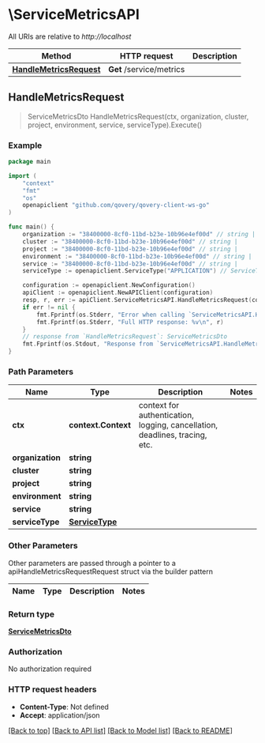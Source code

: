 # \ServiceMetricsAPI

All URIs are relative to *http://localhost*

Method | HTTP request | Description
------------- | ------------- | -------------
[**HandleMetricsRequest**](ServiceMetricsAPI.md#HandleMetricsRequest) | **Get** /service/metrics | 



## HandleMetricsRequest

> ServiceMetricsDto HandleMetricsRequest(ctx, organization, cluster, project, environment, service, serviceType).Execute()



### Example

```go
package main

import (
	"context"
	"fmt"
	"os"
	openapiclient "github.com/qovery/qovery-client-ws-go"
)

func main() {
	organization := "38400000-8cf0-11bd-b23e-10b96e4ef00d" // string | 
	cluster := "38400000-8cf0-11bd-b23e-10b96e4ef00d" // string | 
	project := "38400000-8cf0-11bd-b23e-10b96e4ef00d" // string | 
	environment := "38400000-8cf0-11bd-b23e-10b96e4ef00d" // string | 
	service := "38400000-8cf0-11bd-b23e-10b96e4ef00d" // string | 
	serviceType := openapiclient.ServiceType("APPLICATION") // ServiceType | 

	configuration := openapiclient.NewConfiguration()
	apiClient := openapiclient.NewAPIClient(configuration)
	resp, r, err := apiClient.ServiceMetricsAPI.HandleMetricsRequest(context.Background(), organization, cluster, project, environment, service, serviceType).Execute()
	if err != nil {
		fmt.Fprintf(os.Stderr, "Error when calling `ServiceMetricsAPI.HandleMetricsRequest``: %v\n", err)
		fmt.Fprintf(os.Stderr, "Full HTTP response: %v\n", r)
	}
	// response from `HandleMetricsRequest`: ServiceMetricsDto
	fmt.Fprintf(os.Stdout, "Response from `ServiceMetricsAPI.HandleMetricsRequest`: %v\n", resp)
}
```

### Path Parameters


Name | Type | Description  | Notes
------------- | ------------- | ------------- | -------------
**ctx** | **context.Context** | context for authentication, logging, cancellation, deadlines, tracing, etc.
**organization** | **string** |  | 
**cluster** | **string** |  | 
**project** | **string** |  | 
**environment** | **string** |  | 
**service** | **string** |  | 
**serviceType** | [**ServiceType**](.md) |  | 

### Other Parameters

Other parameters are passed through a pointer to a apiHandleMetricsRequestRequest struct via the builder pattern


Name | Type | Description  | Notes
------------- | ------------- | ------------- | -------------







### Return type

[**ServiceMetricsDto**](ServiceMetricsDto.md)

### Authorization

No authorization required

### HTTP request headers

- **Content-Type**: Not defined
- **Accept**: application/json

[[Back to top]](#) [[Back to API list]](../README.md#documentation-for-api-endpoints)
[[Back to Model list]](../README.md#documentation-for-models)
[[Back to README]](../README.md)

